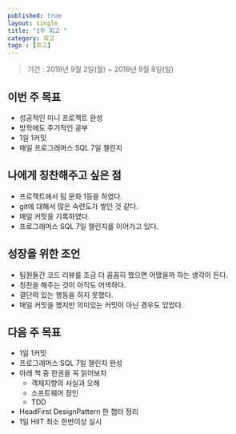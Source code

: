 ```yaml
---
published: true
layout: single
title: "1주 회고 "
category: 회고
tags : [회고]
---
```

> 기간 : 2019년 9월 2일(월) ~ 2019년 9월 8일(일)

## 이번 주 목표
 - 성공적인 미니 프로젝트 완성
 - 방학에도 주기적인 공부
 - 1일 1커밋
 - 매일 프로그래머스 SQL 7일 챌린지

## 나에게 칭찬해주고 싶은 점
- 프로젝트에서 팀 문화 1등을 하였다.
- git에 대해서 많은 숙련도가 쌓인 것 같다.
- 매일 커밋을 기록하였다.
- 프로그래머스 SQL 7일 챌린지를 이어가고 있다.

## 성장을 위한 조언
- 팀원들간 코드 리뷰를 조금 더 꼼꼼히 했으면 어땠을까 하는 생각이 든다.
- 칭찬을 해주는 것이 아직도 어색하다.
- 결단력 있는 행동을 하지 못했다.
- 매일 커밋을 했지만 의미있는 커밋이 아닌 경우도 있었다.

## 다음 주 목표
- 1일 1커밋
- 프로그래머스 SQL 7일 챌린지 완성
- 아래 책 중 한권을 꼭 읽어보자
    - 객체지향의 사실과 오해
    - 소프트웨어 장인
    - TDD
- HeadFirst DesignPattern 한 챕터 정리
- 1일 HIIT 최소 한번이상 실시